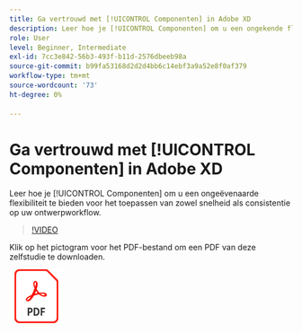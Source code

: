 ```yaml
---
title: Ga vertrouwd met [!UICONTROL Componenten] in Adobe XD
description: Leer hoe je [!UICONTROL Componenten] om u een ongekende flexibiliteit te bieden voor het toepassen van zowel snelheid als consistentie op uw ontwerpworkflow
role: User
level: Beginner, Intermediate
exl-id: 7cc3e842-56b3-493f-b11d-2576dbeeb98a
source-git-commit: b99fa53168d2d2d4bb6c14ebf3a9a52e8f0af379
workflow-type: tm+mt
source-wordcount: '73'
ht-degree: 0%

---
```


# Ga vertrouwd met [!UICONTROL Componenten] in Adobe XD

Leer hoe je [!UICONTROL Componenten] om u een ongeëvenaarde flexibiliteit te bieden voor het toepassen van zowel snelheid als consistentie op uw ontwerpworkflow.

>[!VIDEO](https://video.tv.adobe.com/v/331003?hidetitle=true)

Klik op het pictogram voor het PDF-bestand om een PDF van deze zelfstudie te downloaden.

[![PDF-bestandspictogram](../assets/acrobat_PDF_96.png)](../quick-reference/LetsXDSeeHowtoDesignPrototypeandHandofftoTeams.pdf)
